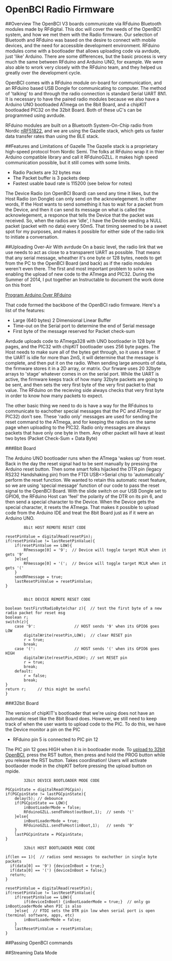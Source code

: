 # OpenBCI Radio Firmware
##Overview
The OpenBCI V3 boards communicate via RFduino Bluetooth modules made by RFdigital. This doc will cover the needs of the OpenBCI system, and how we met them with the Radio firmware. Our selection of Bluetooth and RFduino was based on the desire to connect with mobile devices, and the need for accessible development environment. RFduino modules come with a bootloader that allows uploading code via avrdude, just 'like' Arduino. There are some differences, but the basic process is very much the same between RFduino and Arduino UNO, for example. We were also able to wrork very closely with the RFduino team, and they helped us greatly over the development cycle.

OpenBCI comes with a RFduino module on-board for communication, and an RFduino based USB Dongle for communicating to computer. The method of 'talking' to and through the radio connection is standard Serial UART 8N1. It is necessary to have the paired radio modules because we also have a Arduino UNO bootloaded ATmega on the 8bit Board, and a chipKIT bootloaded PIC32 on the 32bit Board. Both of these uC's can be programmed using avrdude.

RFduino modules are built on a Bluetooth System-On-Chip radio from Nordic [nRF51822](http://www.nordicsemi.com/eng/Products/Bluetooth-Smart-Bluetooth-low-energy/nRF51822), and we are using the Gazelle stack, which gets us faster data transfer rates than using the BLE stack.

##Features and Limitations of Gazelle
The Gazelle stack is a proprietary high-speed protocol from Nordic Semi. The folks at RFduino wrap it in thier Arduino compatible library and call it RFduinoGZLL. it makes high speed communication possible, but it still comes with some limits. 

* Radio Packets are 32 bytes max
* The Packet buffer is 3 packets deep
* Fastest usable baud rate is 115200 (see below for notes)

The Device Radio (on OpenBCI Board) can send any time it likes, but the Host Radio (on Dongle) can only send on the acknowlegement. In other words, If the Host wants to send something it has to wait for a packet from the Device, and then it can send its message on what is called the acknowlegement, a responce that tells the Device that the packet was received. So, when the radios are 'idle', I have the Devide sending a NULL packet (packet with no data) every 50mS. That timing seemed to be a sweet spot for my purposes, and makes it possible for either side of the radio link to initiate a conversation.

##Uploading Over-Air With avrdude
On a basic level, the radio link that we use needs to act as close to a transparent UART as possible. That means that any serial message, wheather it's one byte or 128 bytes, needs to get from the PC to the OpenBCI Board (and back) as if the radio modules weren't even there. The first and most important problem to solve was enabling the upload of new code to the ATmega and PIC32. During the Summer of 2014, I put together an Instructable to document the work done on this front

[Program Arduino Over RFduino](http://www.instructables.com/id/Program-Arduino-Over-RFduino/)

That code formed the backbone of the OpenBCI radio firmware. Here's a list of the features:

* Large (640 bytes) 2 Dimensional Linear Buffer
* Time-out on the Serial port to determine the end of Serial message
* First byte of the message reserved for Packet check-sum

Avrdude uploads code to ATmega328 with UNO bootloader in 128 byte pages, and the PIC32 with chipKIT bootloader uses 256 byte pages. The Host needs to make sure all of the bytes get through, so it uses a timer. If the UART is idle for more than 2mS, it will determine that the message is complete, and then put it on the radio. When sending large amounts of data, the firmware stores it in a 2D array, or matrix. Our firware uses 20 32byte arrays to 'stage' whatever comes in on the serial port. While the UART is active, the firmware keeps track of how many 32byte packets are going to be sent, and then sets the very first byte of the very first packet to that value. The RFduino on the recieving side always checks that very first byte in order to know how many packets to expect.

The other basic thing we need to do is have a way for the RFduinos to communicate to eachother special messages that the PC and ATmega (or PIC32) don't see. These 'radio only' messages are used for sending the reset command to the ATmega, and for keeping the radios on the same page when uploading to the PIC32. Radio only messages are always packets that have only one byte in them. Any other packet will have at least two bytes (Packet Check-Sum + Data Byte)

###8bit Board

The Arduino UNO bootloader runs when the ATmega 'wakes up' from reset. Back in the day the reset signal had to be sent manually by pressing the Arduino reset button. Then some smart folks hijacked the DTR pin (legacy RS232 Handshaking pin) from the FTDI USB<>Serial chip to 'automatically' perform the reset function. We wanted to retain this automatic reset feature, so we are using 'special message' function of our code to pass the reset signal to the OpenBCI Board. With the slide switch on our USB Dongle set to GPIO6, the RFduino Host can 'feel' the polarity of the DTR on its pin 6, and then send a special character to the Device. When the Device gets the special character, it resets the ATmega. That makes it possible to upload code from the Arduino IDE and treat the 8bit Board just as if it were an Arduino UNO. 


			8bit HOST REMOTE RESET CODE
			
	resetPinValue = digitalRead(resetPin);
	if(resetPinValue != lastResetPinValue){
    	if(resetPinValue == LOW){
      		RFmessage[0] = '9';  // Device will toggle target MCLR when it gets '9'
    	}else{
      		RFmessage[0] = '(';  // Device will toggle target MCLR when it gets '('
    	}  
    	sendRFmessage = true; 
    	lastResetPinValue = resetPinValue;
    }
    
    
    		8bit DEVICE REMOTE RESET CODE
    		
    boolean testFirstRadioByte(char z){  // test the first byte of a new radio packet for reset msg
    boolean r;
	switch(z){
    	case '9':                 // HOST sends '9' when its GPIO6 goes LOW
      		digitalWrite(resetPin,LOW);  // clear RESET pin
      		r = true;  
      		break;
    	case '(':                 // HOST sends '(' when its GPIO6 goes HIGH
      		digitalWrite(resetPin,HIGH); // set RESET pin
      		r = true;
      		break;   
    	default:
      		r = false;
      		break;
    }
    return r;     // this might be useful
	}



###32bit Board



The version of chipKIT's bootloader that we're using does not have an automatic reset like the 8bit Board does. However, we still need to keep track of when the user wants to upload code to the PIC. To do this, we have the Device monitor a pin on the PIC 

* RFduino pin 5 is connected to PIC pin 12

The PIC pin 12 goes HIGH when it is in bootloader mode. To [upload to 32bit OpenBCI](http://docs.openbci.com/tutorials/02-Upload_Code_to_OpenBCI_Board#upload-code-to-openbci-board-32bit-upload-how-to), press the RST button, then press and hold the PROG button while you release the RST button. Takes coordination! Users will activate bootlaoder mode in the chipKIT before pressing the upload button on mpide. 
	
			32bit DEVICE BOOTLOADER MODE CODE
			
	PGCpinState = digitalRead(PGCpin);
	if(PGCpinState != lastPGCpinState){
  		delay(5); // debounce
  		if(PGCpinState == LOW){
    		inBootLoaderMode = false;
    		RFduinoGZLL.sendToHost(outBoot,1);	// sends '('
  		}else{
    		inBootLoaderMode = true;
    		RFduinoGZLL.sendToHost(inBoot,1);	// sends '9'
  		}
  		lastPGCpinState = PGCpinState;
	}
	
			32bit HOST BOOTLOADER MODE CODE
			
	if(len == 1){  // radios send messages to eachother in single byte packets
      if(data[0] == '9') {deviceInBoot = true;} 
      if(data[0] == '(') {deviceInBoot = false;} 
      return;
    }
    
    resetPinValue = digitalRead(resetPin);
  	if(resetPinValue != lastResetPinValue){
    	if(resetPinValue == LOW){
      		if(deviceInBoot) {inBootLoaderMode = true;}  // only go inBootLoaderMode when PIC is also
    	}else{  // FTDI sets the DTR pin low when serial port is open (terminal software, apps, etc)
      		inBootLoaderMode = false; 
    	}
    	lastResetPinValue = resetPinValue;
  	}

##Passing OpenBCI commands


##Streaming Data Mode




